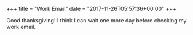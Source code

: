+++
title = "Work Email"
date = "2017-11-26T05:57:36+00:00"
+++

Good thanksgiving! I think I can wait one more day before checking my work email.
			